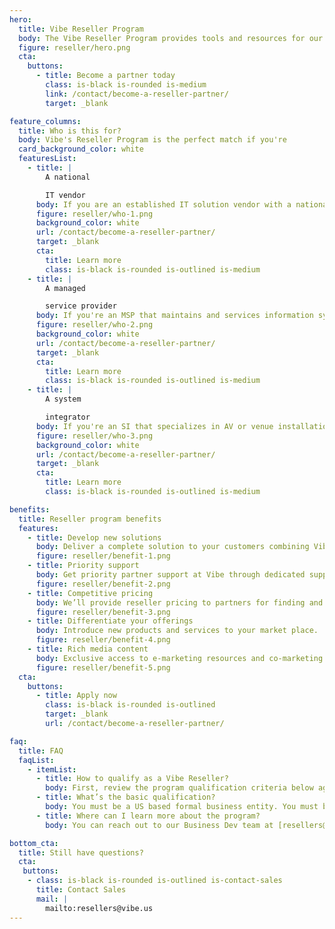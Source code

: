 ```yaml
---
hero:
  title: Vibe Reseller Program
  body: The Vibe Reseller Program provides tools and resources for our resellers in the US so they can explore and deliver Vibe solutions to customers. Learn how to unlock new opportunities, differentiate your services, and grow your business as a Vibe partner.
  figure: reseller/hero.png
  cta:
    buttons:
      - title: Become a partner today
        class: is-black is-rounded is-medium
        link: /contact/become-a-reseller-partner/
        target: _blank

feature_columns:
  title: Who is this for?
  body: Vibe's Reseller Program is the perfect match if you're
  card_background_color: white
  featuresList:
    - title: |
        A national

        IT vendor
      body: If you are an established IT solution vendor with a national wide customer base.
      figure: reseller/who-1.png
      background_color: white
      url: /contact/become-a-reseller-partner/
      target: _blank
      cta:
        title: Learn more
        class: is-black is-rounded is-outlined is-medium
    - title: |
        A managed

        service provider
      body: If you're an MSP that maintains and services information system infrastructures for other enterprises.
      figure: reseller/who-2.png
      background_color: white
      url: /contact/become-a-reseller-partner/
      target: _blank
      cta:
        title: Learn more
        class: is-black is-rounded is-outlined is-medium
    - title: |
        A system

        integrator
      body: If you're an SI that specializes in AV or venue installation and management for medium-sized enterprises.
      figure: reseller/who-3.png
      background_color: white
      url: /contact/become-a-reseller-partner/
      target: _blank
      cta:
        title: Learn more
        class: is-black is-rounded is-outlined is-medium

benefits:
  title: Reseller program benefits
  features:
    - title: Develop new solutions
      body: Deliver a complete solution to your customers combining Vibe products with your unique capabilities.
      figure: reseller/benefit-1.png
    - title: Priority support
      body: Get priority partner support at Vibe through dedicated support channel.
      figure: reseller/benefit-2.png
    - title: Competitive pricing
      body: We’ll provide reseller pricing to partners for finding and developing opportunities to sell our products and solutions.
      figure: reseller/benefit-3.png
    - title: Differentiate your offerings
      body: Introduce new products and services to your market place.
      figure: reseller/benefit-4.png
    - title: Rich media content
      body: Exclusive access to e-marketing resources and co-marketing opportunities.
      figure: reseller/benefit-5.png
  cta:
    buttons: 
      - title: Apply now
        class: is-black is-rounded is-outlined
        target: _blank
        url: /contact/become-a-reseller-partner/

faq:
  title: FAQ
  faqList:
    - itemList:
      - title: How to qualify as a Vibe Reseller?
        body: First, review the program qualification criteria below against your business needs and capabilities. Next, fill out the [partner application form](/contact/become-a-reseller-partner/), which will be reviewed by our Business Dev team, who will then reach out for next steps.
      - title: What’s the basic qualification?
        body: You must be a US based formal business entity. You must be able to provide Vibe with your Reseller Permit. You must agree to our Reseller Agreement terms.
      - title: Where can I learn more about the program?
        body: You can reach out to our Business Dev team at [resellers@vibe.us](mailto:resellers@vibe.us).

bottom_cta:
  title: Still have questions?
  cta:
   buttons:
    - class: is-black is-rounded is-outlined is-contact-sales
      title: Contact Sales
      mail: | 
        mailto:resellers@vibe.us
---
```

<Page />

<script setup>
import Page from '@/views/Reseller/Index.vue'
</script>